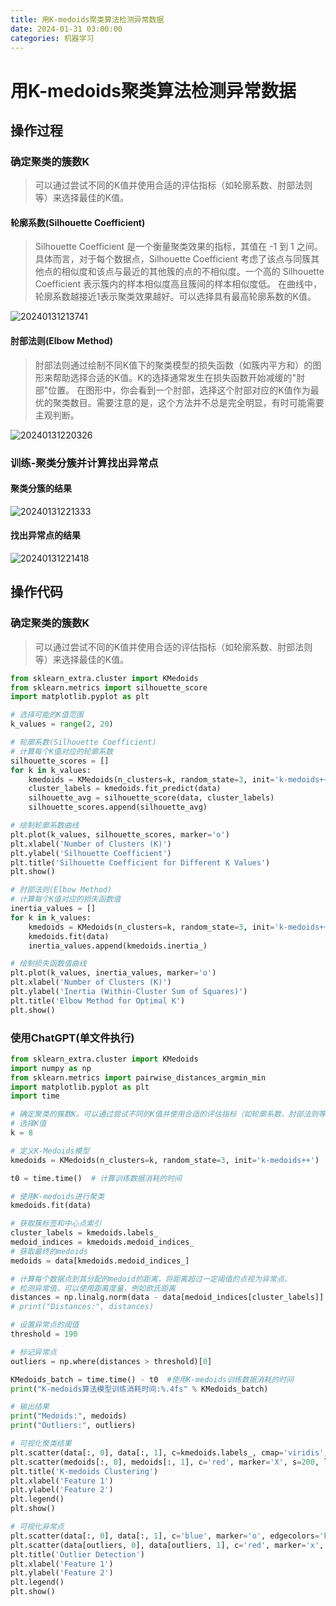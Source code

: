 ```yaml
---
title: 用K-medoids聚类算法检测异常数据
date: 2024-01-31 03:00:00
categories: 机器学习
---
```


# 用K-medoids聚类算法检测异常数据

## 操作过程

### 确定聚类的簇数K

> 可以通过尝试不同的K值并使用合适的评估指标（如轮廓系数、肘部法则等）来选择最佳的K值。

#### 轮廓系数(Silhouette Coefficient)

> Silhouette Coefficient 是一个衡量聚类效果的指标，其值在 -1 到 1 之间。具体而言，对于每个数据点，Silhouette Coefficient 考虑了该点与同簇其他点的相似度和该点与最近的其他簇的点的不相似度。一个高的 Silhouette Coefficient 表示簇内的样本相似度高且簇间的样本相似度低。
> 在曲线中，轮廓系数越接近1表示聚类效果越好。可以选择具有最高轮廓系数的K值。

![20240131213741](<https://raw.githubusercontent.com/lowoneko/public-imgs-1/main/public-imgs/20240131213741.png>)

#### 肘部法则(Elbow Method)

> 肘部法则通过绘制不同K值下的聚类模型的损失函数（如簇内平方和）的图形来帮助选择合适的K值。K的选择通常发生在损失函数开始减缓的"肘部"位置。
> 在图形中，你会看到一个肘部，选择这个肘部对应的K值作为最优的聚类数目。需要注意的是，这个方法并不总是完全明显，有时可能需要主观判断。

![20240131220326](<https://raw.githubusercontent.com/lowoneko/public-imgs-1/main/public-imgs/20240131220326.png>)

### 训练-聚类分簇并计算找出异常点

#### 聚类分簇的结果
![20240131221333](<https://raw.githubusercontent.com/lowoneko/public-imgs-1/main/public-imgs/20240131221333.png>)
#### 找出异常点的结果
![20240131221418](<https://raw.githubusercontent.com/lowoneko/public-imgs-1/main/public-imgs/20240131221418.png>)
## 操作代码

### 确定聚类的簇数K

> 可以通过尝试不同的K值并使用合适的评估指标（如轮廓系数、肘部法则等）来选择最佳的K值。

```python
from sklearn_extra.cluster import KMedoids
from sklearn.metrics import silhouette_score
import matplotlib.pyplot as plt

# 选择可能的K值范围
k_values = range(2, 20)

# 轮廓系数(Silhouette Coefficient)
# 计算每个K值对应的轮廓系数
silhouette_scores = []
for k in k_values:
    kmedoids = KMedoids(n_clusters=k, random_state=3, init='k-medoids++')
    cluster_labels = kmedoids.fit_predict(data)
    silhouette_avg = silhouette_score(data, cluster_labels)
    silhouette_scores.append(silhouette_avg)

# 绘制轮廓系数曲线
plt.plot(k_values, silhouette_scores, marker='o')
plt.xlabel('Number of Clusters (K)')
plt.ylabel('Silhouette Coefficient')
plt.title('Silhouette Coefficient for Different K Values')
plt.show()

# 肘部法则(Elbow Method)
# 计算每个K值对应的损失函数值
inertia_values = []
for k in k_values:
    kmedoids = KMedoids(n_clusters=k, random_state=3, init='k-medoids++')
    kmedoids.fit(data)
    inertia_values.append(kmedoids.inertia_)

# 绘制损失函数值曲线
plt.plot(k_values, inertia_values, marker='o')
plt.xlabel('Number of Clusters (K)')
plt.ylabel('Inertia (Within-Cluster Sum of Squares)')
plt.title('Elbow Method for Optimal K')
plt.show()
```

### 使用ChatGPT(单文件执行)

```python
from sklearn_extra.cluster import KMedoids
import numpy as np
from sklearn.metrics import pairwise_distances_argmin_min
import matplotlib.pyplot as plt
import time

# 确定聚类的簇数K。可以通过尝试不同的K值并使用合适的评估指标（如轮廓系数、肘部法则等）来选择最佳的K值。
# 选择K值
k = 8

# 定义K-Medoids模型
kmedoids = KMedoids(n_clusters=k, random_state=3, init='k-medoids++')

t0 = time.time()  # 计算训练数据消耗的时间

# 使用K-medoids进行聚类
kmedoids.fit(data)

# 获取簇标签和中心点索引
cluster_labels = kmedoids.labels_
medoid_indices = kmedoids.medoid_indices_
# 获取最终的medoids
medoids = data[kmedoids.medoid_indices_]

# 计算每个数据点到其分配的medoid的距离，将距离超过一定阈值的点视为异常点。
# 检测异常值，可以使用距离度量，例如欧氏距离
distances = np.linalg.norm(data - data[medoid_indices[cluster_labels]], axis=1)
# print("Distances:", distances)

# 设置异常点的阈值
threshold = 190

# 标记异常点
outliers = np.where(distances > threshold)[0]

KMedoids_batch = time.time() - t0  #使用K-medoids训练数据消耗的时间
print("K-medoids算法模型训练消耗时间:%.4fs" % KMedoids_batch)

# 输出结果
print("Medoids:", medoids)
print("Outliers:", outliers)

# 可视化聚类结果
plt.scatter(data[:, 0], data[:, 1], c=kmedoids.labels_, cmap='viridis', marker='o', edgecolors='k')
plt.scatter(medoids[:, 0], medoids[:, 1], c='red', marker='X', s=200, label='Medoids')
plt.title('K-medoids Clustering')
plt.xlabel('Feature 1')
plt.ylabel('Feature 2')
plt.legend()
plt.show()

# 可视化异常点
plt.scatter(data[:, 0], data[:, 1], c='blue', marker='o', edgecolors='k', label='Normal')
plt.scatter(data[outliers, 0], data[outliers, 1], c='red', marker='x', s=100, label='Outliers')
plt.title('Outlier Detection')
plt.xlabel('Feature 1')
plt.ylabel('Feature 2')
plt.legend()
plt.show()

```
